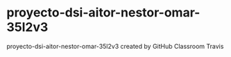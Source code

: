 # proyecto-dsi-aitor-nestor-omar-35l2v3
proyecto-dsi-aitor-nestor-omar-35l2v3 created by GitHub Classroom
Travis
